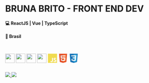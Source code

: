 # BRUNA BRITO - FRONT END DEV

#### 💻 ReactJS | Vue | TypeScript
#### 📍 Brasil

##

<div style="display: inline_block"><br>
    <img align="center" height="30" width="30" src="https://upload.wikimedia.org/wikipedia/commons/9/95/Vue.js_Logo_2.svg">    
    <img align="center" height="30" width="30" src="https://cdn.iconscout.com/icon/free/png-512/react-1-282599.png">
    <img align="center" height="30" width="30" src="https://cdn.iconscout.com/icon/free/png-512/typescript-1174965.png">
    <img align="center" height="30" width="30" src="https://upload.wikimedia.org/wikipedia/commons/9/98/WordPress_blue_logo.svg">
    <img align="center" height="30" width="30" src="https://raw.githubusercontent.com/devicons/devicon/master/icons/javascript/javascript-plain.svg">
    <img align="center" height="30" width="30" src="https://raw.githubusercontent.com/devicons/devicon/master/icons/html5/html5-original.svg">
    <img align="center" height="30" width="30" src="https://raw.githubusercontent.com/devicons/devicon/master/icons/css3/css3-original.svg">
</div>
  
  ##
  
<div>  	
    <a href = "mailto:brunasrbrito@gmail.com">
        <img src="https://img.shields.io/badge/-Gmail-%23333?style=for-the-badge&logo=gmail&logoColor=white" target="_blank">
    </a>
    <a href="https://www.linkedin.com/in/brunasrbrito/" target="_blank">
        <img src="https://img.shields.io/badge/-LinkedIn-%230077B5?style=for-the-badge&logo=linkedin&logoColor=white" target="_blank">
    </a>  
</div>
